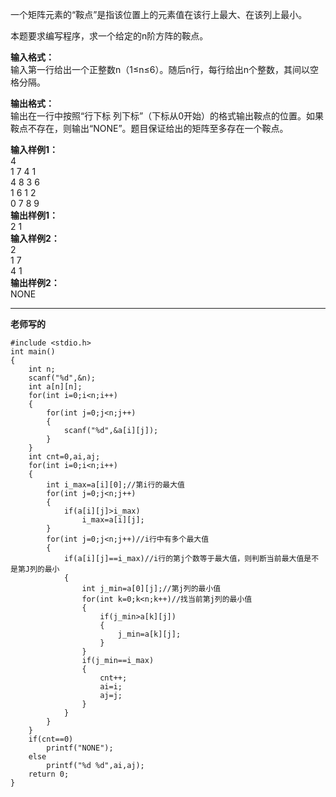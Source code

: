 一个矩阵元素的“鞍点”是指该位置上的元素值在该行上最大、在该列上最小。  
  
本题要求编写程序，求一个给定的n阶方阵的鞍点。  
  
**输入格式：**  
输入第一行给出一个正整数n（1≤n≤6）。随后n行，每行给出n个整数，其间以空格分隔。  
  
**输出格式：**  
输出在一行中按照“行下标 列下标”（下标从0开始）的格式输出鞍点的位置。如果鞍点不存在，则输出“NONE”。题目保证给出的矩阵至多存在一个鞍点。  
  
**输入样例1：**  
4  
1 7 4 1  
4 8 3 6  
1 6 1 2  
0 7 8 9  
**输出样例1：**  
2 1  
**输入样例2：**  
2  
1 7  
4 1  
**输出样例2：**  
NONE  

---
**老师写的**
```
#include <stdio.h>
int main()
{
    int n;
    scanf("%d",&n);
    int a[n][n];
    for(int i=0;i<n;i++)
    {
        for(int j=0;j<n;j++)
        {
            scanf("%d",&a[i][j]);
        }
    }
    int cnt=0,ai,aj;
    for(int i=0;i<n;i++)
    {
        int i_max=a[i][0];//第i行的最大值
        for(int j=0;j<n;j++)
        {
            if(a[i][j]>i_max)
                i_max=a[i][j];
        }
        for(int j=0;j<n;j++)//i行中有多个最大值
        {
            if(a[i][j]==i_max)//i行的第j个数等于最大值，则判断当前最大值是不是第J列的最小
            {
                int j_min=a[0][j];//第j列的最小值
                for(int k=0;k<n;k++)//找当前第j列的最小值
                {
                    if(j_min>a[k][j])
                    {
                        j_min=a[k][j];
                    }
                }
                if(j_min==i_max)
                {
                    cnt++;
                    ai=i;
                    aj=j;
                }
            }
        }
    }
    if(cnt==0)
        printf("NONE");
    else
        printf("%d %d",ai,aj);
    return 0;
}
```